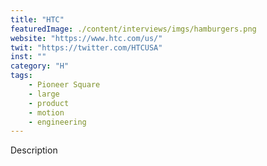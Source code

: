 ```yaml
---
title: "HTC"
featuredImage: ./content/interviews/imgs/hamburgers.png
website: "https://www.htc.com/us/"
twit: "https://twitter.com/HTCUSA"
inst: ""
category: "H"
tags:
    - Pioneer Square
    - large
    - product
    - motion
    - engineering
---
```


Description
